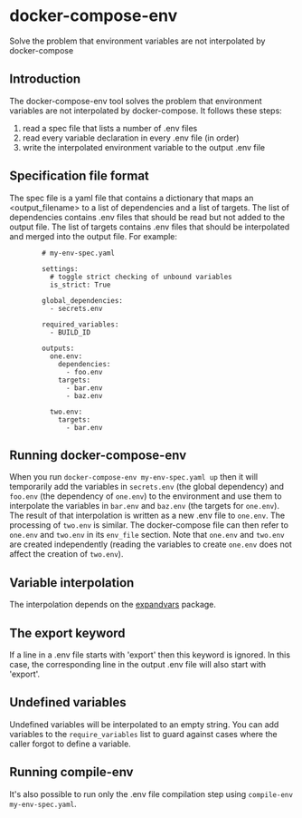 # docker-compose-env

Solve the problem that environment variables are not interpolated by docker-compose

## Introduction

The docker-compose-env tool solves the problem that environment variables are not interpolated by docker-compose.
It follows these steps:

1. read a spec file that lists a number of .env files
2. read every variable declaration in every .env file (in order)
3. write the interpolated environment variable to the output .env file

## Specification file format

The spec file is a yaml file that contains a dictionary that maps an <output_filename> to a list of dependencies and a list of targets. The list of dependencies contains .env files that should be read but not added to the output file.
The list of targets contains .env files that should be interpolated and merged into the output file. For example:

```
        # my-env-spec.yaml

        settings:
          # toggle strict checking of unbound variables
          is_strict: True

        global_dependencies:
          - secrets.env

        required_variables:
          - BUILD_ID

        outputs:
          one.env:
            dependencies:
              - foo.env
            targets:
              - bar.env
              - baz.env

          two.env:
            targets:
              - bar.env
```

## Running docker-compose-env

When you run `docker-compose-env my-env-spec.yaml up` then it will temporarily add the  variables in `secrets.env` (the global dependency) and `foo.env` (the dependency of `one.env`) to the environment and use them to interpolate the variables in `bar.env` and `baz.env` (the targets for `one.env`). The result of that interpolation is written as a new .env file to `one.env`. The processing of `two.env` is similar. The docker-compose file can then refer to `one.env` and `two.env` in its `env_file` section.
Note that `one.env` and `two.env` are created independently (reading the variables to create `one.env` does not affect the creation of `two.env`).

## Variable interpolation

The interpolation depends on the [expandvars](https://pypi.org/project/expandvars/) package.

## The export keyword

If a line in a .env file starts with 'export' then this keyword is ignored. In this case,
the corresponding line in the output .env file will also start with 'export'.

## Undefined variables

Undefined variables will be interpolated to an empty string. You can add variables to the `require_variables` list to guard against cases where the caller forgot to define a variable.

## Running compile-env

It's also possible to run only the .env file compilation step using `compile-env my-env-spec.yaml`.

